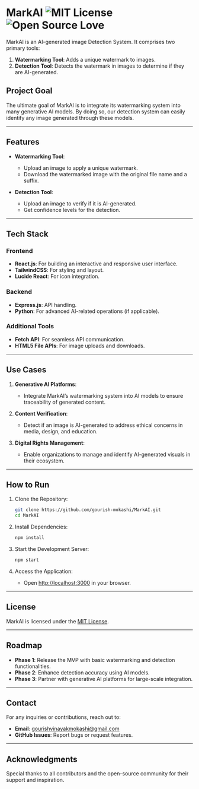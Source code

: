 # MarkAI ![MIT License](https://img.shields.io/badge/License-MIT-green) ![Open Source Love](https://badges.frapsoft.com/os/v1/open-source.svg?v=103)

MarkAI is an AI-generated image Detection System. It comprises two primary tools:

1. **Watermarking Tool**: Adds a unique watermark to images.
2. **Detection Tool**: Detects the watermark in images to determine if they are AI-generated.

## Project Goal
The ultimate goal of MarkAI is to integrate its watermarking system into many generative AI models. By doing so, our detection system can easily identify any image generated through these models.

---

## Features
- **Watermarking Tool**:
  - Upload an image to apply a unique watermark.
  - Download the watermarked image with the original file name and a suffix.

- **Detection Tool**:
  - Upload an image to verify if it is AI-generated.
  - Get confidence levels for the detection.

---

## Tech Stack

### Frontend
- **React.js**: For building an interactive and responsive user interface.
- **TailwindCSS**: For styling and layout.
- **Lucide React**: For icon integration.

### Backend
- **Express.js**: API handling.
- **Python**: For advanced AI-related operations (if applicable).

### Additional Tools
- **Fetch API**: For seamless API communication.
- **HTML5 File APIs**: For image uploads and downloads.

---

## Use Cases

1. **Generative AI Platforms**:
   - Integrate MarkAI’s watermarking system into AI models to ensure traceability of generated content.

2. **Content Verification**:
   - Detect if an image is AI-generated to address ethical concerns in media, design, and education.

3. **Digital Rights Management**:
   - Enable organizations to manage and identify AI-generated visuals in their ecosystem.

---

## How to Run

1. Clone the Repository:
   ```bash
   git clone https://github.com/gourish-mokashi/MarkAI.git
   cd MarkAI
   ```

2. Install Dependencies:
   ```bash
   npm install
   ```

3. Start the Development Server:
   ```bash
   npm start
   ```

4. Access the Application:
   - Open [http://localhost:3000](http://localhost:3000) in your browser.

---

## License

MarkAI is licensed under the [MIT License](LICENSE).

---

## Roadmap

- **Phase 1**: Release the MVP with basic watermarking and detection functionalities.
- **Phase 2**: Enhance detection accuracy using AI models.
- **Phase 3**: Partner with generative AI platforms for large-scale integration.

---

## Contact

For any inquiries or contributions, reach out to:
- **Email**: gourishvinayakmokashi@gmail.com
- **GitHub Issues**: Report bugs or request features.

---

## Acknowledgments

Special thanks to all contributors and the open-source community for their support and inspiration.
